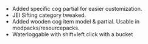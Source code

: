 - Added specific cog partial for easier customization.
- JEI Sifting category tweaked.
- Added wooden cog item model & partial. Usable in modpacks/resourcepacks.
- Waterloggable with shift+left click with a bucket